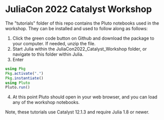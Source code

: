 # JuliaCon 2022 Catalyst Workshop
The "tutorials" folder of this repo contains the Pluto notebooks used in the workshop. They can be installed and used to follow along as follows:

1. Click the green code button on Github and download the package to your computer. If needed, unzip the file.
2. Start Julia within the JuliaCon2022_Catalyst_Workshop folder, or navigate to this folder within Julia.
3. Enter
```julia
using Pkg
Pkg.activate(".")
Pkg.instantiate()
using Pluto
Pluto.run()
```
4. At this point Pluto should open in your web browser, and you can load any of the workshop notebooks.

Note, these tutorials use Catalyst 12.1.3 and require Julia 1.8 or newer.
